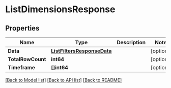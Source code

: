 # ListDimensionsResponse

## Properties
Name | Type | Description | Notes
------------ | ------------- | ------------- | -------------
**Data** | [**ListFiltersResponseData**](ListFiltersResponse_data.md) |  | [optional] 
**TotalRowCount** | **int64** |  | [optional] 
**Timeframe** | **[]int64** |  | [optional] 

[[Back to Model list]](../README.md#documentation-for-models) [[Back to API list]](../README.md#documentation-for-api-endpoints) [[Back to README]](../README.md)


